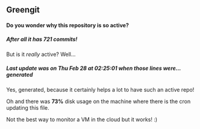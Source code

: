 ## Greengit

#### Do you wonder why this repository is so active?

##### After all it has 721 commits!

But is it *really* active? Well...

##### Last update was on Thu Feb 28 at 02:25:01 when those lines were... generated

Yes, generated, because it certainly helps a lot to have such an active repo!

Oh and there was **73%** disk usage on the machine
where there is the cron updating this file.

Not the best way to monitor a VM in the cloud but it works! :)
